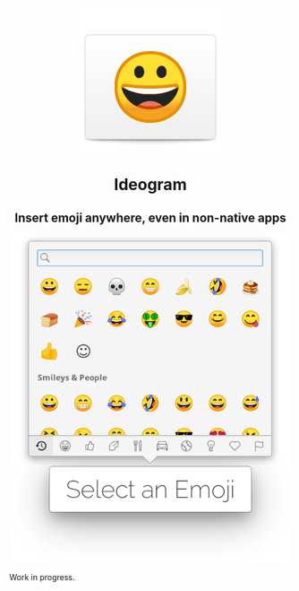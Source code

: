 <div style="text-align: center;">
  <img src="data/icons/128.svg" alt="Icon" />
  <h1>Ideogram</h1>
  <h2>Insert emoji anywhere, even in non-native apps</h2>
  <img src="data/screenshot.png" alt="Screenshot" />
</div>  

Work in progress.
